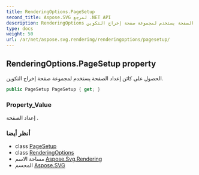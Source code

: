 ```yaml
---
title: RenderingOptions.PageSetup
second_title: Aspose.SVG لمرجع .NET API
description: RenderingOptions ملكية. الحصول على كائن إعداد الصفحة يستخدم لمجموعة صفحة إخراج التكوين.
type: docs
weight: 50
url: /ar/net/aspose.svg.rendering/renderingoptions/pagesetup/
---
```

## RenderingOptions.PageSetup property

الحصول على كائن إعداد الصفحة يستخدم لمجموعة صفحة إخراج التكوين.

```csharp
public PageSetup PageSetup { get; }
```

### Property_Value

إعداد الصفحة .

### أنظر أيضا

* class [PageSetup](../../pagesetup/)
* class [RenderingOptions](../)
* مساحة الاسم [Aspose.Svg.Rendering](../../renderingoptions/)
* المجسم [Aspose.SVG](../../../)


